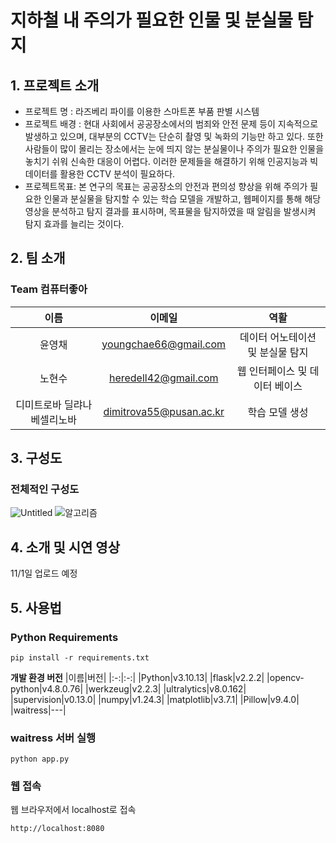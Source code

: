 # 지하철 내 주의가 필요한 인물 및 분실물 탐지

## 1. 프로젝트 소개
- 프로젝트 명 : 라즈베리 파이를 이용한 스마트폰 부품 판별 시스템
- 프로젝트 배경 : 현대 사회에서 공공장소에서의 범죄와 안전 문제 등이 지속적으로 발생하고 있으며, 대부분의 CCTV는 단순히 촬영 및 녹화의 기능만 하고 있다.
또한 사람들이 많이 몰리는 장소에서는 눈에 띄지 않는 분실물이나 주의가 필요한 인물을 놓치기 쉬워 신속한 대응이 어렵다.
이러한 문제들을 해결하기 위해 인공지능과 빅데이터를 활용한 CCTV 분석이 필요하다. 
- 프로젝트목표: 본 연구의 목표는 공공장소의 안전과 편의성 향상을 위해 주의가 필요한     인물과 분실물을 탐지할 수 있는 학습 모델을 개발하고,
웹페이지를 통해 해당 영상을 분석하고 탐지 결과를 표시하며, 목표물을 탐지하였을 때 알림을 발생시켜 탐지 효과를 늘리는 것이다. 
## 2. 팀 소개
### Team 컴퓨터좋아
|이름|이메일|역활|
|:-:|:-:|:-:|
|윤영채|youngchae66@gmail.com|데이터 어노테이션 및 분실물 탐지|
|노현수|heredell42@gmail.com|웹 인터페이스 및 데이터 베이스|
|디미트로바 딜랴나 베셀리노바|dimitrova55@pusan.ac.kr|학습 모델 생성|


## 3. 구성도
### 전체적인 구성도
![Untitled](https://github.com/pnucse-capstone/capstone-2023-1-14/assets/101184475/b880ccd4-9035-4e5e-a0df-49fefd8b0efd)
![알고리즘](https://github.com/pnucse-capstone/capstone-2023-1-14/assets/101184475/d92fd0fd-7553-4630-a89c-8d93d66cba49)




## 4. 소개 및 시연 영상
11/1일 업로드 예정

## 5. 사용법
### Python Requirements
```
pip install -r requirements.txt
```

__개발 환경 버전__
|이름|버전|
|:-:|:-:|
|Python|v3.10.13|
|flask|v2.2.2|
|opencv-python|v4.8.0.76|
|werkzeug|v2.2.3| 
|ultralytics|v8.0.162| 
|supervision|v0.13.0|
|numpy|v1.24.3|
|matplotlib|v3.7.1|
|Pillow|v9.4.0|
|waitress|---|

### waitress 서버 실행

```
python app.py
```

### 웹 접속

웹 브라우저에서 localhost로 접속
```
http://localhost:8080
```
